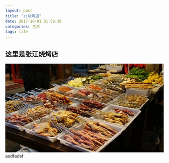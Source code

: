 ```yaml
---
layout: post
title: "zj烧烤店"
date: 2017-10-01 01:59:30
categories: 生活
tags: life
---
```


## 这里是张江烧烤店
![Alt text](/assets/img/skd.jpg)
asdfadsf